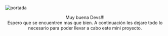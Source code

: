 ![portada](https://github.com/jonadeveloper/tutorialLandingPage/assets/59519580/dddb94c8-1258-4576-9162-143ee9e2cec8)
<div align="center">Muy buena Devs!!! <br> Espero que se encuentren mas que bien. A continuación les dejare todo lo necesario para poder llevar a cabo este mini proyecto.</div>
